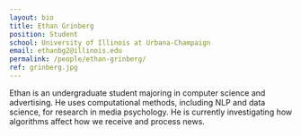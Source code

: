 ```yaml
---
layout: bio
title: Ethan Grinberg
position: Student
school: University of Illinois at Urbana-Champaign
email: ethanbg2@illinois.edu
permalink: /people/ethan-grinberg/
ref: grinberg.jpg
---
```

Ethan is an undergraduate student majoring in computer science and advertising. He uses computational methods, including NLP and data science, for research in media psychology. He is currently investigating how algorithms affect how we receive and process news.